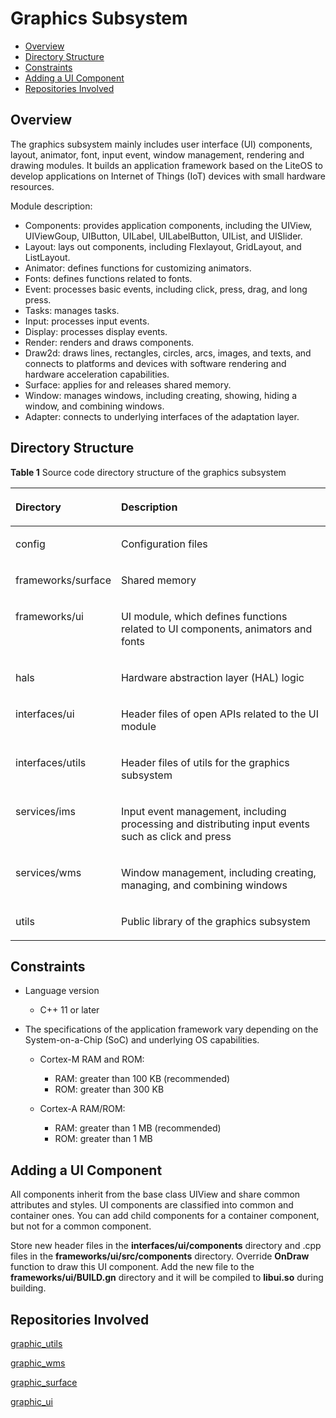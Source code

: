 # Graphics Subsystem<a name="EN-US_TOPIC_0000001051979319"></a>

-   [Overview](#section5243712115918)
-   [Directory Structure](#section99241319175914)
-   [Constraints](#section37625514114)
-   [Adding a UI Component](#section266451716115)
-   [Repositories Involved](#section78781240113620)

## Overview<a name="section5243712115918"></a>

The graphics subsystem mainly includes user interface \(UI\) components, layout, animator, font, input event, window management, rendering and drawing modules. It builds an application framework based on the LiteOS to develop  applications on Internet of Things \(IoT\) devices with small hardware resources.

Module description:

-   Components: provides application components, including the UIView, UIViewGoup, UIButton, UILabel, UILabelButton, UIList, and UISlider.
-   Layout: lays out components, including Flexlayout, GridLayout, and ListLayout.
-   Animator: defines functions for customizing animators.
-   Fonts: defines functions related to fonts.
-   Event: processes basic events, including click, press, drag, and long press.
-   Tasks: manages tasks.
-   Input: processes input events.
-   Display: processes display events.
-   Render: renders and draws components.
-   Draw2d: draws lines, rectangles, circles, arcs, images, and texts, and connects to platforms and devices with software rendering and hardware acceleration capabilities.
-   Surface: applies for and releases shared memory.
-   Window: manages windows, including creating, showing, hiding a window, and combining windows.
-   Adapter: connects to underlying interfaces of the adaptation layer.

## Directory Structure<a name="section99241319175914"></a>

**Table  1**  Source code directory structure of the graphics subsystem

<a name="table2977131081412"></a>
<table><thead align="left"><tr id="row7977610131417"><th class="cellrowborder" valign="top" width="17.7%" id="mcps1.2.3.1.1"><p id="p18792459121314"><a name="p18792459121314"></a><a name="p18792459121314"></a>Directory</p>
</th>
<th class="cellrowborder" valign="top" width="82.3%" id="mcps1.2.3.1.2"><p id="p77921459191317"><a name="p77921459191317"></a><a name="p77921459191317"></a>Description</p>
</th>
</tr>
</thead>
<tbody><tr id="row17977171010144"><td class="cellrowborder" valign="top" width="17.7%" headers="mcps1.2.3.1.1 "><p id="p2793159171311"><a name="p2793159171311"></a><a name="p2793159171311"></a>config</p>
</td>
<td class="cellrowborder" valign="top" width="82.3%" headers="mcps1.2.3.1.2 "><p id="p879375920132"><a name="p879375920132"></a><a name="p879375920132"></a>Configuration files</p>
</td>
</tr>
<tr id="row6978161091412"><td class="cellrowborder" valign="top" width="17.7%" headers="mcps1.2.3.1.1 "><p id="p37931659101311"><a name="p37931659101311"></a><a name="p37931659101311"></a>frameworks/surface</p>
</td>
<td class="cellrowborder" valign="top" width="82.3%" headers="mcps1.2.3.1.2 "><p id="p6793059171318"><a name="p6793059171318"></a><a name="p6793059171318"></a>Shared memory</p>
</td>
</tr>
<tr id="row6978201031415"><td class="cellrowborder" valign="top" width="17.7%" headers="mcps1.2.3.1.1 "><p id="p117935599130"><a name="p117935599130"></a><a name="p117935599130"></a>frameworks/ui</p>
</td>
<td class="cellrowborder" valign="top" width="82.3%" headers="mcps1.2.3.1.2 "><p id="p0793185971316"><a name="p0793185971316"></a><a name="p0793185971316"></a>UI module, which defines functions related to UI components, animators and fonts</p>
</td>
</tr>
<tr id="row1897841071415"><td class="cellrowborder" valign="top" width="17.7%" headers="mcps1.2.3.1.1 "><p id="p16793185961315"><a name="p16793185961315"></a><a name="p16793185961315"></a>hals</p>
</td>
<td class="cellrowborder" valign="top" width="82.3%" headers="mcps1.2.3.1.2 "><p id="p14793959161317"><a name="p14793959161317"></a><a name="p14793959161317"></a>Hardware abstraction layer (HAL) logic</p>
</td>
</tr>
<tr id="row1420633124613"><td class="cellrowborder" valign="top" width="17.7%" headers="mcps1.2.3.1.1 "><p id="p16207133194613"><a name="p16207133194613"></a><a name="p16207133194613"></a>interfaces/ui</p>
</td>
<td class="cellrowborder" valign="top" width="82.3%" headers="mcps1.2.3.1.2 "><p id="p182076317465"><a name="p182076317465"></a><a name="p182076317465"></a>Header files of open APIs related to the UI module</p>
</td>
</tr>
<tr id="row1679114715461"><td class="cellrowborder" valign="top" width="17.7%" headers="mcps1.2.3.1.1 "><p id="p1079120477466"><a name="p1079120477466"></a><a name="p1079120477466"></a>interfaces/utils</p>
</td>
<td class="cellrowborder" valign="top" width="82.3%" headers="mcps1.2.3.1.2 "><p id="p1279144754611"><a name="p1279144754611"></a><a name="p1279144754611"></a>Header files of utils for the graphics subsystem</p>
</td>
</tr>
<tr id="row1534591617478"><td class="cellrowborder" valign="top" width="17.7%" headers="mcps1.2.3.1.1 "><p id="p43456161472"><a name="p43456161472"></a><a name="p43456161472"></a>services/ims</p>
</td>
<td class="cellrowborder" valign="top" width="82.3%" headers="mcps1.2.3.1.2 "><p id="p23451616124717"><a name="p23451616124717"></a><a name="p23451616124717"></a>Input event management, including processing and distributing input events such as click and press</p>
</td>
</tr>
<tr id="row1044522874716"><td class="cellrowborder" valign="top" width="17.7%" headers="mcps1.2.3.1.1 "><p id="p644516283476"><a name="p644516283476"></a><a name="p644516283476"></a>services/wms</p>
</td>
<td class="cellrowborder" valign="top" width="82.3%" headers="mcps1.2.3.1.2 "><p id="p194451528144716"><a name="p194451528144716"></a><a name="p194451528144716"></a>Window management, including creating, managing, and combining windows</p>
</td>
</tr>
<tr id="row48471930154713"><td class="cellrowborder" valign="top" width="17.7%" headers="mcps1.2.3.1.1 "><p id="p4847830134713"><a name="p4847830134713"></a><a name="p4847830134713"></a>utils</p>
</td>
<td class="cellrowborder" valign="top" width="82.3%" headers="mcps1.2.3.1.2 "><p id="p8847193074715"><a name="p8847193074715"></a><a name="p8847193074715"></a>Public library of the graphics subsystem</p>
</td>
</tr>
</tbody>
</table>

## Constraints<a name="section37625514114"></a>

-   Language version
    -   C++ 11 or later

-   The specifications of the application framework vary depending on the System-on-a-Chip \(SoC\) and underlying OS capabilities.
    -   Cortex-M RAM and ROM:
        -   RAM: greater than 100 KB \(recommended\)
        -   ROM: greater than 300 KB

    -   Cortex-A RAM/ROM:
        -   RAM: greater than 1 MB \(recommended\)
        -   ROM: greater than 1 MB



## Adding a UI Component<a name="section266451716115"></a>

All components inherit from the base class UIView and share common attributes and styles. UI components are classified into common and container ones. You can add child components for a container component, but not for a common component.

Store new header files in the  **interfaces/ui/components**  directory and .cpp files in the  **frameworks/ui/src/components**  directory. Override  **OnDraw**  function to draw this UI component. Add the new file to the  **frameworks/ui/BUILD.gn**  directory and it will be compiled to  **libui.so**  during building.

## Repositories Involved<a name="section78781240113620"></a>

[graphic_utils](https://gitee.com/openharmony/graphic_utils/blob/master/README.md)

[graphic_wms](https://gitee.com/openharmony/graphic_wms/blob/master/README.md)

[graphic_surface](https://gitee.com/openharmony/graphic_surface/blob/master/README.md)

[graphic_ui](https://gitee.com/openharmony/graphic_ui/blob/master/README.md)